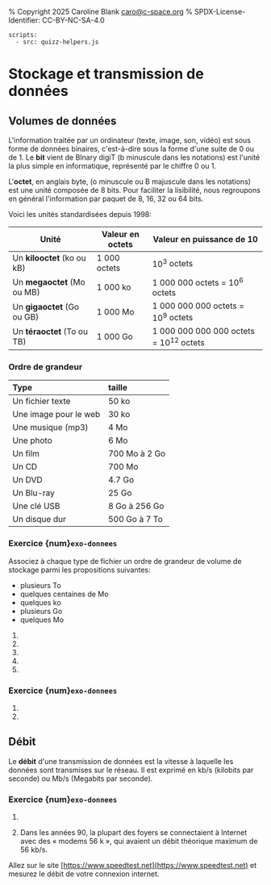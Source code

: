% Copyright 2025 Caroline Blank <caro@c-space.org>
% SPDX-License-Identifier: CC-BY-NC-SA-4.0

```{metadata}
scripts:
  - src: quizz-helpers.js
```

# Stockage et transmission de données

## Volumes de données

L'information traitée par un ordinateur (texte, image, son, vidéo) est sous
forme de données binaires, c'est-à-dire sous la forme d'une suite de 0 ou de 1.
Le **bit** vient de BInary digiT (b minuscule dans les notations) est l'unité la
plus simple en informatique, représenté par le chiffre 0 ou 1.

L'**octet**, en anglais byte, (o minuscule ou B majuscule dans les notations)
est une unité composée de 8 bits. Pour faciliter la lisibilité, nous regroupons
en général l'information par paquet de 8, 16, 32 ou 64 bits.

Voici les unités standardisées depuis 1998:

| Unité | Valeur en octets | Valeur en puissance de 10 |
|-------|------------------|---------------------------|
| Un **kilooctet** (ko ou kB) | 1 000 octets | $10^3$ octets |
| Un **megaoctet** (Mo ou MB) | 1 000 ko | 1 000 000 octets = $10^6$ octets |
| Un **gigaoctet** (Go ou GB) | 1 000 Mo | 1 000 000 000 octets = $10^9$ octets |
| Un **téraoctet** (To ou TB) | 1 000 Go | 1 000 000 000 000 octets = $10^{12}$ octets |


### Ordre de grandeur

| Type | taille |
| :--- | :----- |
| Un fichier texte | 50 ko |
| Une image pour le web | 30 ko |
| Une musique (mp3) | 4 Mo |
| Une photo | 6 Mo |
| Un film | 700 Mo à 2 Go |
| Un CD | 700 Mo |
| Un DVD | 4.7 Go |
| Un Blu-ray | 25 Go |
| Une clé USB | 8 Go à 256 Go |
| Un disque dur | 500 Go à 7 To |

### Exercice {num}`exo-donnees`

Associez à chaque type de fichier un ordre de grandeur de volume de stockage
parmi les propositions suivantes:
- plusieurs To
- quelques centaines de Mo
- quelques ko
- plusieurs Go
- quelques Mo

1.  <script>
    tdoc.question("Une vidéo de basse qualité de quelques minutes",
                  {"quelquescentainesdemo": true});
    </script>
2.  <script>
    tdoc.question("Un film ou un gros jeu vidéo",
                  {"plusieursgo": true});
    </script>
3.  <script>
    tdoc.question("Un fichier image ou audio mp3", {"quelquesmo": true});
    </script>
4.  <script>
    tdoc.question("Un film 4K non compressé, en studio",
                  {"plusieursto": true});
    </script>
5.  <script>
    tdoc.question("Un document texte sans image ni formatage",
                  {"quelquesko": true});
    </script>

### Exercice {num}`exo-donnees`

1. <script>
    tdoc.question("Quelle est la taille en octets d'une clé USB de 16 Go?",
                  {"16000000000": true});
    </script>

2. <script>
    tdoc.question("Combien de fichier MP3 de 4 Mo en moyenne peut-on stocker sur une clé USB de 16 Go?",
                  {"4000": true});
    </script>

## Débit

Le **débit** d'une transmission de données est la vitesse à laquelle les données
sont transmises sur le réseau. Il est exprimé en kb/s (kilobits par seconde) ou
Mb/s (Megabits par seconde).

### Exercice {num}`exo-donnees`

1. <script>
    tdoc.question("Pendant une vidéo live de deux minutes avec un débit de 1,5 Mo/s, quelle quantité de données sont transmises (en Mo)?",
                  {"180": true});
    </script>

2. Dans les années 90, la plupart des foyers se connectaient à Internet avec des
   « modems 56 k », qui avaient un débit théorique maximum de 56 kb/s.
    <script>
    tdoc.question("Combien de temps fallait-il pour télécharger une photo de 2.1 Mo (en minutes)?",
                  {"5": true});
    </script>



Allez sur le site [https://www.speedtest.net](https://www.speedtest.net) et
mesurez le débit de votre connexion internet.


